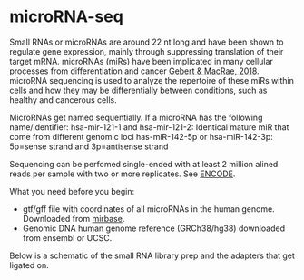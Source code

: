 # microRNA-seq
Small RNAs or microRNAs are around 22 nt long and have been shown to regulate gene expression, mainly through suppressing translation of their target mRNA. microRNAs (miRs) have been implicated in many cellular processes from differentiation and cancer [Gebert & MacRae, 2018](https://www.nature.com/articles/s41580-018-0045-7). 
microRNA sequencing is used to analyze the repertoire of these miRs within cells and how they may be differentially between conditions, such as healthy and cancerous cells. 

MicroRNAs get named sequentially. If a microRNA has the following name/identifier:
hsa-mir-121-1 and hsa-mir-121-2: Identical mature miR that come from different genomic loci
has-miR-142-5p or hsa-miR-142-3p: 5p=sense strand and 3p=antisense strand

Sequencing can be perfomed single-ended with at least 2 million alined reads per sample with two or more replicates. See [ENCODE](https://www.encodeproject.org/microrna/microrna-seq/).

What you need before you begin:
- gtf/gff file with coordinates of all microRNAs in the human genome. Downloaded from [mirbase](http://www.mirbase.org/ftp.shtml). 
- Genomic DNA human genome reference (GRCh38/hg38) downloaded from ensembl or UCSC.

Below is a schematic of the small RNA library prep and the adapters that get ligated on. 

